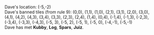 Dave's location: (-5,-2)  
Dave's banned tiles (from rule 9): (0,0), (1,1), (1,0), (2,1), (3,1), (2,0), (3,0), (4,1), (4,2), (4,3), (3,4), (3,3), (2,3), (2,4), (1,4), (0,4), (-1,4), (-1,3), (-2,3), (-3,4), (-3,3), (-4,3), (-5, 3), (-5, 2), (-5, 1), (-5, 0), (-4,-1), (-5,-1)  
Dave has met **Kubby**, **Log**, **Spars**, **Juiz**.
